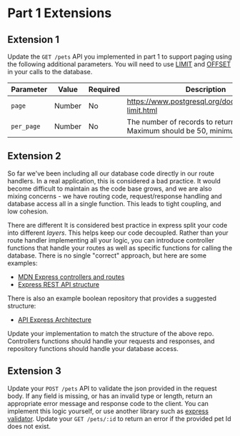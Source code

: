 # Part 1 Extensions

## Extension 1
Update the `GET /pets` API you implemented in part 1 to support paging using the following additional parameters. You will need to use [LIMIT](https://www.postgresql.org/docs/9.3/queries-limit.html) and [OFFSET](https://www.postgresql.org/docs/9.3/queries-limit.html) in your calls to the database.

Parameter | Value | Required | Description
-|-|-|-
`page` | Number | No | https://www.postgresql.org/docs/9.3/queries-limit.html
`per_page` | Number | No | The number of records to return per page. Maximum should be 50, minimum is 10.

## Extension 2
So far we've been including all our database code directly in our route handlers. In a real application, this is considered a bad practice. It would become difficult to maintain as the code base grows, and we are also mixing concerns - we have routing code, request/response handling and database access all in a single function. This leads to tight coupling, and low cohesion.

There are different It is considered best practice in express split your code into different *layers*. This helps keep our code decoupled. Rather than your route handler implementing all your logic, you can introduce controller functions that handle your routes as well as specific functions for calling the database. There is no single "correct" approach, but here are some examples:

* [MDN Express controllers and routes](https://developer.mozilla.org/en-US/docs/Learn/Server-side/Express_Nodejs/routes)
* [Express REST API structure](https://www.coreycleary.me/project-structure-for-an-express-rest-api-when-there-is-no-standard-way)

There is also an example boolean repository that provides a suggested structure:

* [API Express Architecture](https://github.com/boolean-uk/api-express-architecture-example)

Update your implementation to match the structure of the above repo. Controllers functions should handle your requests and responses, and repository functions should handle your database access.

## Extension 3
Update your `POST /pets` API to validate the json provided in the request body. If any field is missing, or has an invalid type or length, return an appropriate error message and response code to the client. You can implement this logic yourself, or use another library such as [express validator](https://express-validator.github.io/docs/). Update your `GET /pets/:id` to return an error if the provided pet Id does not exist.